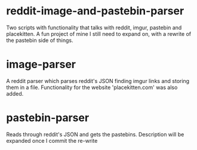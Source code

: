 reddit-image-and-pastebin-parser
======================

Two scripts with functionality that talks with reddit, imgur, pastebin and placekitten.
A fun project of mine I still need to expand on, with a rewrite of the pastebin side of things.

image-parser
======================
A reddit parser which parses reddit's JSON finding imgur links and storing them in a file.
Functionality for the website 'placekitten.com' was also added.

pastebin-parser
======================
Reads through reddit's JSON and gets the pastebins.
Description will be expanded once I commit the re-write
